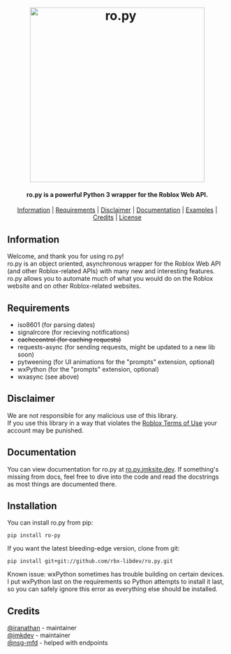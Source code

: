 <h1 align="center">
    <img src="https://raw.githubusercontent.com/rbx-libdev/ro.py/main/resources/header.png" alt="ro.py" width="400" />
    <br>
</h1>
<h4 align="center">ro.py is a powerful Python 3 wrapper for the Roblox Web API.</h4>
<p align="center">
  <a href="#information">Information</a> |
  <a href="#requirements">Requirements</a> |
  <a href="#disclaimer">Disclaimer</a> |
  <a href="#documentation">Documentation</a> |
  <a href="https://github.com/rbx-libdev/ro.py/tree/main/examples">Examples</a> |
  <a href="#credits">Credits</a> |
  <a href="https://github.com/rbx-libdev/ro.py/blob/main/LICENSE">License</a>
</p>

## Information
Welcome, and thank you for using ro.py!  
ro.py is an object oriented, asynchronous wrapper for the Roblox Web API (and other Roblox-related APIs) with many new and interesting features.  
ro.py allows you to automate much of what you would do on the Roblox website and on other Roblox-related websites.

## Requirements
- iso8601 (for parsing dates)
- signalrcore (for recieving notifications)
- ~~cachecontrol (for caching requests)~~
- requests-async (for sending requests, might be updated to a new lib soon)
- pytweening (for UI animations for the "prompts" extension, optional)
- wxPython (for the "prompts" extension, optional)
- wxasync (see above)

## Disclaimer
We are not responsible for any malicious use of this library.  
If you use this library in a way that violates the [Roblox Terms of Use](https://en.help.roblox.com/hc/en-us/articles/115004647846-Roblox-Terms-of-Use) your account may be punished.

## Documentation
You can view documentation for ro.py at [ro.py.jmksite.dev](https://ro.py.jmksite.dev/). If something's missing from docs, feel free to dive into the code and read the docstrings as most things are documented there.

## Installation
You can install ro.py from pip:
```
pip install ro-py
```
If you want the latest bleeding-edge version, clone from git:
```
pip install git+git://github.com/rbx-libdev/ro.py.git
```
Known issue: wxPython sometimes has trouble building on certain devices. I put wxPython last on the requirements so Python attempts to install it last, so you can safely ignore this error as everything else should be installed.

## Credits
[@iranathan](https://github.com/iranathan) - maintainer  
[@jmkdev](https://github.com/iranathan) - maintainer  
[@nsg-mfd](https://github.com/nsg-mfd) - helped with endpoints 
